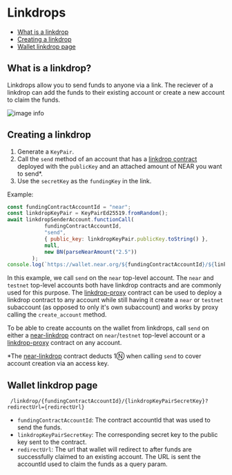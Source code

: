 # Linkdrops

* [What is a linkdrop](#what-is-a-linkdrop)
* [Creating a linkdrop](#creating-a-linkdrop)
* [Wallet linkdrop page](#wallet-linkdrop-page)

## What is a linkdrop?

Linkdrops allow you to send funds to anyone via a link. The reciever of a linkdrop can add the funds to their existing account or create a new account to claim the funds.

![image info](docs/assets/linkdrop-landing.png)


## Creating a linkdrop
1. Generate a `KeyPair`.
2. Call the `send` method of an account that has a [linkdrop contract](https://github.com/near/near-linkdrop) deployed with the `publicKey` and an attached amount of NEAR you want to send*.
3. Use the `secretKey` as the `fundingKey` in the link.

Example:
```js
const fundingContractAccountId = "near";
const linkdropKeyPair = KeyPairEd25519.fromRandom();
await linkdropSenderAccount.functionCall(
            fundingContractAccountId,
            "send",
            { public_key: linkdropKeyPair.publicKey.toString() },
            null,
            new BN(parseNearAmount("2.5"))
        );
console.log(`https://wallet.near.org/${fundingContractAccountId}/${linkdropKeyPair.secretKey}`);
```

In this example, we call `send` on the `near` top-level account. The `near` and `testnet` top-level accounts both have linkdrop contracts and are commonly used for this purpose. The [linkdrop-proxy](https://github.com/near-apps/linkdrop-proxy) contract can be used to deploy a linkdrop contract to any account while still having it create a `near` or `testnet` subaccount (as opposed to only it's own subaccount) and works by proxy calling the `create_account` method.

To be able to create accounts on the wallet from linkdrops, call `send` on either a [near-linkdrop](https://github.com/near/near-linkdrop) contract on `near`/`testnet` top-level account or a [linkdrop-proxy](https://github.com/near-apps/linkdrop-proxy) contract on any account.

*The [near-linkdrop](https://github.com/near/near-linkdrop) contract deducts 1Ⓝ when calling `send` to cover account creation via an access key.

## Wallet linkdrop page

     /linkdrop/{fundingContractAccountId}/{linkdropKeyPairSecretKey}?redirectUrl={redirectUrl}
    
* `fundingContractAccountId`: The contract accountId that was used to send the funds.
* `linkdropKeyPairSecretKey`: The corresponding secret key to the public key sent to the contract.
* `redirectUrl`: The url that wallet will redirect to after funds are successfully claimed to an existing account. The URL is sent the accountId used to claim the funds as a query param.
